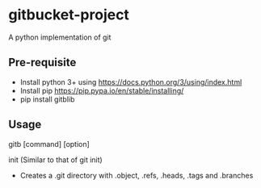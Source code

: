 # gitbucket-project
A python implementation of git

## Pre-requisite
- Install python 3+ using https://docs.python.org/3/using/index.html
- Install pip https://pip.pypa.io/en/stable/installing/
- pip install gitblib

## Usage
gitb [command] [option]

init (Similar to that of git init)
  - Creates a .git directory with .object, .refs, .heads, .tags and .branches
